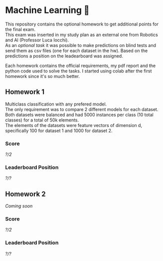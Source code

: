 # Machine Learning 🤖
This repository contains the optional homework to get additional points for the final exam.  
This exam was inserted in my study plan as an external one from Robotics and AI (Professor Luca Iocchi).  
As an _optional task_ it was possible to make predictions on blind tests and send them as csv files (one for each dataset in the hw). Based on the predictions a position on the leadearboard was assigned.  

Each homework contains the official requirements, my pdf report and the python code used to solve the tasks. I started using colab after the first homework since it's so much better.

## Homework 1
Multiclass classification with any prefered model.  
The only requirement was to compare 2 different models for each dataset.  
Both datasets were balanced and had 5000 instances per class (10 total classes) for a total of 50k elements.  
The elements of the datasets were feature vectors of dimension d, specifically 100 for dataset 1 and 1000 for dataset 2.  

### Score
_?/2_

### Leaderboard Position
_?/?_

## Homework 2
_Coming soon_

### Score
_?/2_

### Leaderboard Position
_?/?_
